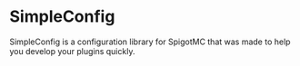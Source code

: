 # SimpleConfig

SimpleConfig is a configuration library for SpigotMC that was made to help you develop your plugins quickly.